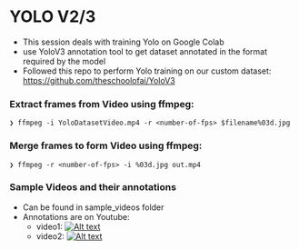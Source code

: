 # YOLO V2/3

* This session deals with training Yolo on Google Colab
* use YoloV3 annotation tool to get dataset annotated in the format required by the model
* Followed this repo to perform Yolo training on our custom dataset: https://github.com/theschoolofai/YoloV3

### Extract frames from Video using ffmpeg:
```
❯ ffmpeg -i YoloDatasetVideo.mp4 -r <number-of-fps> $filename%03d.jpg
```

### Merge frames to form Video using ffmpeg:
```
❯ ffmpeg -r <number-of-fps> -i %03d.jpg out.mp4
```

### Sample Videos and their annotations
* Can be found in sample_videos folder
* Annotations are on Youtube:
  * video1:
  [![Alt text](https://img.youtube.com/vi/5q4j3JOMBtc/0.jpg)](https://www.youtube.com/watch?v=5q4j3JOMBtc)
  * video2:
  [![Alt text](https://img.youtube.com/vi/PN-TCIcZW5E/0.jpg)](https://www.youtube.com/watch?v=PN-TCIcZW5E)
